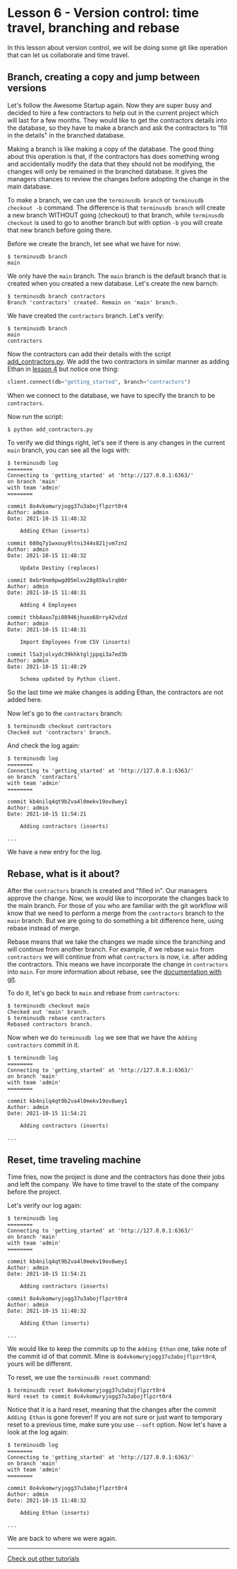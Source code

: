 # Lesson 6 - Version control: time travel, branching and rebase

In this lesson about version control, we will be doing some git like operation that can let us collaborate and time travel.

## Branch, creating a copy and jump between versions

Let's follow the Awesome Startup again. Now they are super busy and decided to hire a few contractors to help out in the current project which will last for a few months. They would like to get the contractors details into the database, so they have to make a branch and ask the contractors to "fill in the details" in the branched database.

Making a branch is like making a copy of the database. The good thing about this operation is that, if the contractors has does something wrong and accidentally modify the data that they should not be modifying, the changes will only be remained in the branched database. It gives the managers chances to review the changes before adopting the change in the main database.

To make a branch, we can use the `terminusdb branch` or `terminusdb checkout -b` command. The difference is that `terminusdb branch` will create a new branch WITHOUT going (checkout) to that branch, while `terminusdb checkout` is used to go to another branch but with option `-b` you will create that new branch before going there.

Before we create the branch, let see what we have for now:

```
$ terminusdb branch
main
```

We only have the `main` branch. The `main` branch is the default branch that is created when you created a new database. Let's create the new barnch:

```
$ terminusdb branch contractors
Branch 'contractors' created. Remain on 'main' branch.
```

We have created the `contractors` branch. Let's verify:

```
$ terminusdb branch            
main
contractors
```

Now the contractors can add their details with the script [add_contractors.py](add_contractors.py). We add the two contractors in similar manner as adding Ethan in [lesson 4](lesson_4.md) but notice one thing:

```python
client.connect(db="getting_started", branch="contractors")
```

When we connect to the database, we have to specify the branch to be `contractors`.

Now run the script:

`$ python add_contractors.py`

To verify we did things right, let's see if there is any changes in the current `main` branch, you can see all the logs with:

```
$ terminusdb log     
========
Connecting to 'getting_started' at 'http://127.0.0.1:6363/'
on branch 'main'
with team 'admin'
========

commit 8o4vkomwryjogg37u3abojflpzrt0r4
Author: admin
Date: 2021-10-15 11:48:32

    Adding Ethan (inserts)

commit 680q7y1wxouy9ltni344s821jvm7zn2
Author: admin
Date: 2021-10-15 11:48:32

    Update Destiny (repleces)

commit 8ebr9nm9pwgd05mlxv28g85kulrq00r
Author: admin
Date: 2021-10-15 11:48:31

    Adding 4 Employees

commit thb4axo7pi08946jhuxo68rry42vdzd
Author: admin
Date: 2021-10-15 11:48:31

    Import Employees from CSV (inserts)

commit l5a3jolxydc39khktgljppqi3a7ed3b
Author: admin
Date: 2021-10-15 11:48:29

    Schema updated by Python client.

```

So the last time we make changes is adding Ethan, the contractors are not added here.

Now let's go to the `contractors` branch:

```
$ terminusdb checkout contractors
Checked out 'contractors' branch.
```

And check the log again:

```
$ terminusdb log           
========
Connecting to 'getting_started' at 'http://127.0.0.1:6363/'
on branch 'contractors'
with team 'admin'
========

commit kb4nilq4qt9b2va4l0mekv19ov8wey1
Author: admin
Date: 2021-10-15 11:54:21

    Adding contractors (inserts)

...

```

We have a new entry for the log.

## Rebase, what is it about?

After the `contractors` branch is created and "filled in". Our managers approve the change. Now, we would like to incorporate the changes back to the main branch. For those of you who are familiar with the git workflow will know that we need to perform a merge from the `contractors` branch to the `main` branch. But we are going to do something a bit difference here, using rebase instead of merge.

Rebase means that we take the changes we made since the branching and will continue from another branch. For example, if we rebase `main` from `contractors` we will continue from what `contractors` is now, i.e. after adding the contractors. This means we have incorporate the change in `contractors` into `main`. For more information about rebase, see the [documentation with git](https://git-scm.com/docs/git-rebase).

To do it, let's go back to `main` and rebase from `contractors`:

```
$ terminusdb checkout main
Checked out 'main' branch.
$ terminusdb rebase contractors
Rebased contractors branch.
```

Now when we do `terminusdb log` we see that we have the `Adding contractors` commit in it.

```
$ terminusdb log
========
Connecting to 'getting_started' at 'http://127.0.0.1:6363/'
on branch 'main'
with team 'admin'
========

commit kb4nilq4qt9b2va4l0mekv19ov8wey1
Author: admin
Date: 2021-10-15 11:54:21

    Adding contractors (inserts)

...

```

## Reset, time traveling machine

Time fries, now the project is done and the contractors has done their jobs and left the company. We have to time travel to the state of the company before the project.

Let's verify our log again:

```
$ terminusdb log                 
========
Connecting to 'getting_started' at 'http://127.0.0.1:6363/'
on branch 'main'
with team 'admin'
========

commit kb4nilq4qt9b2va4l0mekv19ov8wey1
Author: admin
Date: 2021-10-15 11:54:21

    Adding contractors (inserts)

commit 8o4vkomwryjogg37u3abojflpzrt0r4
Author: admin
Date: 2021-10-15 11:48:32

    Adding Ethan (inserts)

...

```

We would like to keep the commits up to the `Adding Ethan` one, take note of the commit id of that commit. Mine is `8o4vkomwryjogg37u3abojflpzrt0r4`, yours will be different.

To reset, we use the `terminusdb reset` command:

```
$ terminusdb reset 8o4vkomwryjogg37u3abojflpzrt0r4
Hard reset to commit 8o4vkomwryjogg37u3abojflpzrt0r4
```

Notice that it is a hard reset, meaning that the changes after the commit `Adding Ethan` is gone forever! If you are not sure or just want to temporary reset to a previous time, make sure you use `--soft` option. Now let's have a look at the log again:

```
$ terminusdb log
========
Connecting to 'getting_started' at 'http://127.0.0.1:6363/'
on branch 'main'
with team 'admin'
========

commit 8o4vkomwryjogg37u3abojflpzrt0r4
Author: admin
Date: 2021-10-15 11:48:32

    Adding Ethan (inserts)

...

```

We are back to where we were again.

---

[Check out other tutorials](README.md)
